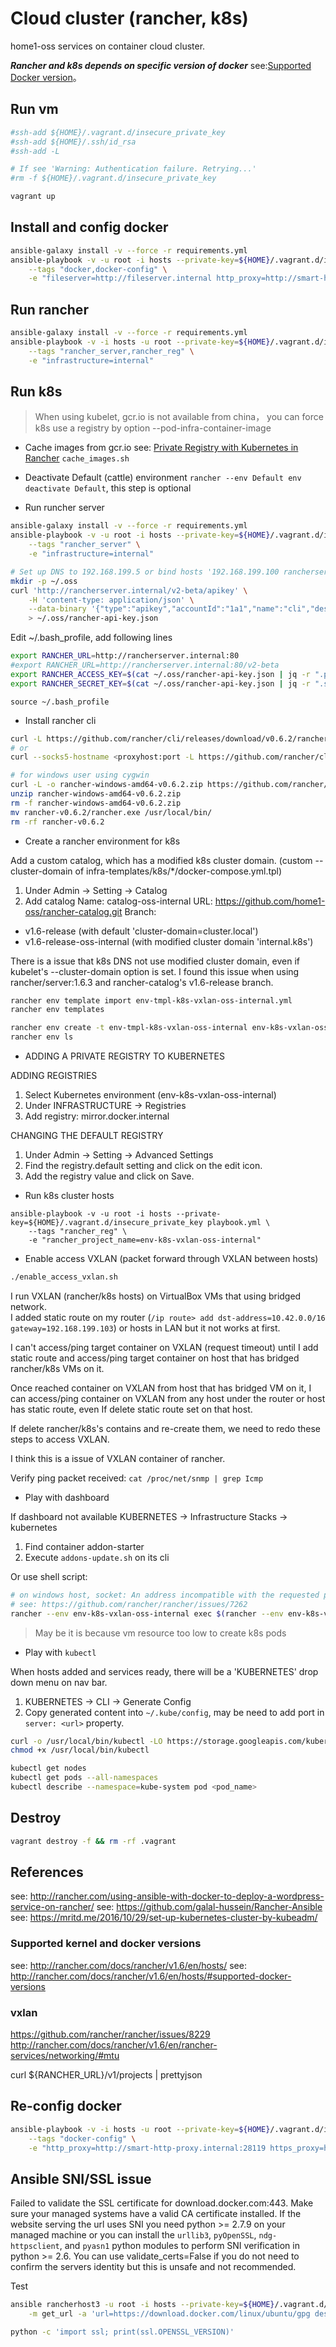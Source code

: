 # Cloud cluster (rancher, k8s)
home1-oss services on container cloud cluster.

***Rancher and k8s depends on specific version of docker***
see:[Supported Docker version](http://docs.rancher.com/rancher/v1.6/en/hosts/#supported-docker-versions)。

## Run vm

```sh
#ssh-add ${HOME}/.vagrant.d/insecure_private_key
#ssh-add ${HOME}/.ssh/id_rsa
#ssh-add -L

# If see 'Warning: Authentication failure. Retrying...'
#rm -f ${HOME}/.vagrant.d/insecure_private_key

vagrant up
```

## Install and config docker

```sh
ansible-galaxy install -v --force -r requirements.yml
ansible-playbook -v -u root -i hosts --private-key=${HOME}/.vagrant.d/insecure_private_key playbook.yml \
    --tags "docker,docker-config" \
    -e "fileserver=http://fileserver.internal http_proxy=http://smart-http-proxy.internal:28119 https_proxy=http://smart-http-proxy.internal:28119"
```

## Run rancher

```sh
ansible-galaxy install -v --force -r requirements.yml
ansible-playbook -v -i hosts -u root --private-key=${HOME}/.vagrant.d/insecure_private_key playbook.yml \
    --tags "rancher_server,rancher_reg" \
    -e "infrastructure=internal"
```

## Run k8s

> When using kubelet, gcr.io is not available from china，
> you can force k8s use a registry by option --pod-infra-container-image

- Cache images from gcr.io
see: [Private Registry with Kubernetes in Rancher](http://rancher.com/docs/rancher/v1.6/en/kubernetes/private-registry/)
`cache_images.sh`

- Deactivate Default (cattle) environment `rancher --env Default env deactivate Default`, this step is optional

- Run runcher server

```sh
ansible-galaxy install -v --force -r requirements.yml
ansible-playbook -v -u root -i hosts --private-key=${HOME}/.vagrant.d/insecure_private_key playbook.yml \
    --tags "rancher_server" \
    -e "infrastructure=internal"

# Set up DNS to 192.168.199.5 or bind hosts '192.168.199.100 rancherserver.internal'
mkdir -p ~/.oss
curl 'http://rancherserver.internal/v2-beta/apikey' \
    -H 'content-type: application/json' \
    --data-binary '{"type":"apikey","accountId":"1a1","name":"cli","description":"","created":null,"kind":null,"removeTime":null,"removed":null,"uuid":null}' \
    > ~/.oss/rancher-api-key.json
```

Edit ~/.bash_profile, add following lines
```sh
export RANCHER_URL=http://rancherserver.internal:80
#export RANCHER_URL=http://rancherserver.internal:80/v2-beta
export RANCHER_ACCESS_KEY=$(cat ~/.oss/rancher-api-key.json | jq -r ".publicValue")
export RANCHER_SECRET_KEY=$(cat ~/.oss/rancher-api-key.json | jq -r ".secretValue")
```
`source ~/.bash_profile`

- Install rancher cli

```sh
curl -L https://github.com/rancher/cli/releases/download/v0.6.2/rancher-darwin-amd64-v0.6.2.tar.xz | tar --strip-components=2 -xJ -C /usr/local/bin
# or
curl --socks5-hostname <proxyhost:port -L https://github.com/rancher/cli/releases/download/v0.6.2/rancher-darwin-amd64-v0.6.2.tar.xz | tar --strip-components=2 -xJ -C /usr/local/bin

# for windows user using cygwin
curl -L -o rancher-windows-amd64-v0.6.2.zip https://github.com/rancher/cli/releases/download/v0.6.2/rancher-windows-amd64-v0.6.2.zip
unzip rancher-windows-amd64-v0.6.2.zip
rm -f rancher-windows-amd64-v0.6.2.zip
mv rancher-v0.6.2/rancher.exe /usr/local/bin/
rm -rf rancher-v0.6.2
```

- Create a rancher environment for k8s

Add a custom catalog, which has a modified k8s cluster domain.
(custom --cluster-domain of infra-templates/k8s/*/docker-compose.yml.tpl)
1. Under Admin -> Setting -> Catalog
2. Add catalog
 Name: catalog-oss-internal
 URL: https://github.com/home1-oss/rancher-catalog.git
 Branch:
 - v1.6-release (with default 'cluster-domain=cluster.local')
 - v1.6-release-oss-internal (with modified cluster domain 'internal.k8s')

There is a issue that k8s DNS not use modified cluster domain, even if kubelet's --cluster-domain option is set.
I found this issue when using rancher/server:1.6.3 and rancher-catalog's v1.6-release branch.

```sh
rancher env template import env-tmpl-k8s-vxlan-oss-internal.yml
rancher env templates

rancher env create -t env-tmpl-k8s-vxlan-oss-internal env-k8s-vxlan-oss-internal
rancher env ls
```

- ADDING A PRIVATE REGISTRY TO KUBERNETES

ADDING REGISTRIES
1. Select Kubernetes environment (env-k8s-vxlan-oss-internal)
2. Under INFRASTRUCTURE -> Registries
3. Add registry: mirror.docker.internal

CHANGING THE DEFAULT REGISTRY
1. Under Admin -> Setting -> Advanced Settings
2. Find the registry.default setting and click on the edit icon.
3. Add the registry value and click on Save.

- Run k8s cluster hosts
```
ansible-playbook -v -u root -i hosts --private-key=${HOME}/.vagrant.d/insecure_private_key playbook.yml \
    --tags "rancher_reg" \
    -e "rancher_project_name=env-k8s-vxlan-oss-internal"
```

- Enable access VXLAN (packet forward through VXLAN between hosts)

```sh
./enable_access_vxlan.sh
```

  I run VXLAN (rancher/k8s hosts) on VirtualBox VMs that using bridged network.  
  I added static route on my router (`/ip route> add dst-address=10.42.0.0/16 gateway=192.168.199.103`) 
  or hosts in LAN but it not works at first.  
  
  I can't access/ping target container on VXLAN (request timeout) 
  until I add static route and access/ping target container on host that has bridged rancher/k8s VMs on it.  
  
  Once reached container on VXLAN from host that has bridged VM on it, 
  I can access/ping container on VXLAN from any host under the router or host has static route, 
  even If delete static route set on that host.  
  
  If delete rancher/k8s's contains and re-create them, we need to redo these steps to access VXLAN.  
  
  I think this is a issue of VXLAN container of rancher.  

  Verify ping packet received: `cat /proc/net/snmp | grep Icmp`

- Play with dashboard

If dashboard not available
KUBERNETES -> Infrastructure Stacks -> kubernetes
1. Find container addon-starter
2. Execute `addons-update.sh` on its cli

Or use shell script:
```sh
# on windows host, socket: An address incompatible with the requested protocol was used
# see: https://github.com/rancher/rancher/issues/7262
rancher --env env-k8s-vxlan-oss-internal exec $(rancher --env env-k8s-vxlan-oss-internal ps -a -s -c | grep kubernetes-addon-starter  | awk '{print $1}') addons-update.sh
```

> May be it is because vm resource too low to create k8s pods

- Play with `kubectl`

When hosts added and services ready, there will be a 'KUBERNETES' drop down menu on nav bar.
1. KUBERNETES -> CLI -> Generate Config
2. Copy generated content into `~/.kube/config`, may be need to add port in `server: <url>` property.

```sh
curl -o /usr/local/bin/kubectl -LO https://storage.googleapis.com/kubernetes-release/release/v1.6.6/bin/darwin/amd64/kubectl
chmod +x /usr/local/bin/kubectl
```

```sh
kubectl get nodes
kubectl get pods --all-namespaces
kubectl describe --namespace=kube-system pod <pod_name>
```

## Destroy

```sh
vagrant destroy -f && rm -rf .vagrant
```

## References

see: http://rancher.com/using-ansible-with-docker-to-deploy-a-wordpress-service-on-rancher/
see: https://github.com/galal-hussein/Rancher-Ansible
see: https://mritd.me/2016/10/29/set-up-kubernetes-cluster-by-kubeadm/

### Supported kernel and docker versions
see: http://rancher.com/docs/rancher/v1.6/en/hosts/
see: http://rancher.com/docs/rancher/v1.6/en/hosts/#supported-docker-versions

### vxlan
https://github.com/rancher/rancher/issues/8229
http://rancher.com/docs/rancher/v1.6/en/rancher-services/networking/#mtu


curl ${RANCHER_URL}/v1/projects | prettyjson

## Re-config docker

```sh
ansible-playbook -v -i hosts -u root --private-key=${HOME}/.vagrant.d/insecure_private_key playbook.yml \
    --tags "docker-config" \
    -e "http_proxy=http://smart-http-proxy.internal:28119 https_proxy=http://smart-http-proxy.internal:28119"
```

## Ansible SNI/SSL issue

Failed to validate the SSL certificate for download.docker.com:443.
Make sure your managed systems have a valid CA certificate installed.
If the website serving the url uses SNI you need python >= 2.7.9 on your managed machine or you can install the
`urllib3`, `pyOpenSSL`, `ndg-httpsclient`, and `pyasn1` python modules to perform SNI verification in python >= 2.6.
You can use validate_certs=False if you do not need to confirm the servers identity but this is unsafe and not recommended.

Test
```sh
ansible rancherhost3 -u root -i hosts --private-key=${HOME}/.vagrant.d/insecure_private_key \
    -m get_url -a 'url=https://download.docker.com/linux/ubuntu/gpg dest=/tmp'
```

```sh
python -c 'import ssl; print(ssl.OPENSSL_VERSION)'
```
